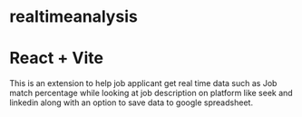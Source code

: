 # realtimeanalysis
# React + Vite

This is an extension to help job applicant get real time data such as Job match percentage while looking at job description on platform like seek and linkedin along with an option to save data to google spreadsheet.